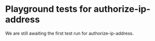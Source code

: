 # Playground tests for authorize-ip-address
We are still awaiting the first test run for authorize-ip-address.
